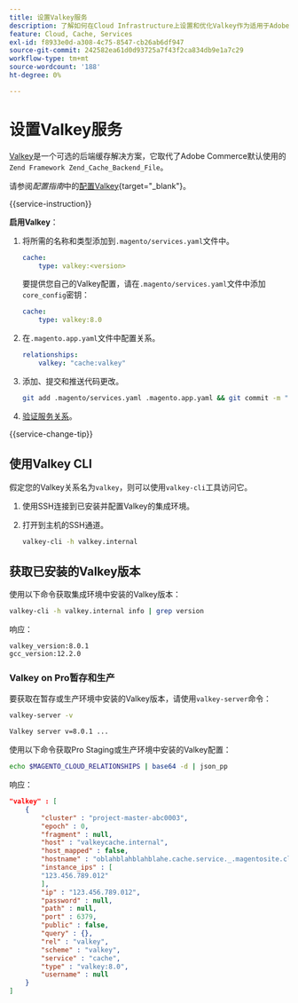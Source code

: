 ```yaml
---
title: 设置Valkey服务
description: 了解如何在Cloud Infrastructure上设置和优化Valkey作为适用于Adobe Commerce的后端缓存解决方案。
feature: Cloud, Cache, Services
exl-id: f8933e0d-a308-4c75-8547-cb26ab6df947
source-git-commit: 242582ea61d0d93725a7f43f2ca834db9e1a7c29
workflow-type: tm+mt
source-wordcount: '188'
ht-degree: 0%

---
```


# 设置Valkey服务

[Valkey](https://valkey.io)是一个可选的后端缓存解决方案，它取代了Adobe Commerce默认使用的`Zend Framework Zend_Cache_Backend_File`。

请参阅&#x200B;_配置指南_&#x200B;中的[配置Valkey](https://experienceleague.adobe.com/docs/commerce-operations/configuration-guide/cache/valkey/config-valkey.html){target="_blank"}。

{{service-instruction}}

**启用Valkey**：

1. 将所需的名称和类型添加到`.magento/services.yaml`文件中。

   ```yaml
   cache:
       type: valkey:<version>
   ```

   要提供您自己的Valkey配置，请在`.magento/services.yaml`文件中添加`core_config`密钥：

   ```yaml
   cache:
       type: valkey:8.0
   ```

1. 在`.magento.app.yaml`文件中配置关系。

   ```yaml
   relationships:
       valkey: "cache:valkey"
   ```

1. 添加、提交和推送代码更改。

   ```bash
   git add .magento/services.yaml .magento.app.yaml && git commit -m "Enable valkey service" && git push origin <branch-name>
   ```

1. [验证服务关系](services-yaml.md#service-relationships)。

{{service-change-tip}}

## 使用Valkey CLI

假定您的Valkey关系名为`valkey`，则可以使用`valkey-cli`工具访问它。

1. 使用SSH连接到已安装并配置Valkey的集成环境。

1. 打开到主机的SSH通道。

   ```bash
   valkey-cli -h valkey.internal
   ```

## 获取已安装的Valkey版本

使用以下命令获取集成环境中安装的Valkey版本：

```bash
valkey-cli -h valkey.internal info | grep version
```

响应：

```
valkey_version:8.0.1
gcc_version:12.2.0
```

### Valkey on Pro暂存和生产

要获取在暂存或生产环境中安装的Valkey版本，请使用`valkey-server`命令：

```bash
valkey-server -v
```

```bash
Valkey server v=8.0.1 ...
```

使用以下命令获取Pro Staging或生产环境中安装的Valkey配置：

```bash
echo $MAGENTO_CLOUD_RELATIONSHIPS | base64 -d | json_pp
```

响应：

```json
"valkey" : [
    {
        "cluster" : "project-master-abc0003",
        "epoch" : 0,
        "fragment" : null,
        "host" : "valkeycache.internal",
        "host_mapped" : false,
        "hostname" : "oblahblahblahblahe.cache.service._.magentosite.cloud",
        "instance_ips" : [
        "123.456.789.012"
        ],
        "ip" : "123.456.789.012",
        "password" : null,
        "path" : null,
        "port" : 6379,
        "public" : false,
        "query" : {},
        "rel" : "valkey",
        "scheme" : "valkey",
        "service" : "cache",
        "type" : "valkey:8.0",
        "username" : null
    }
]
```
